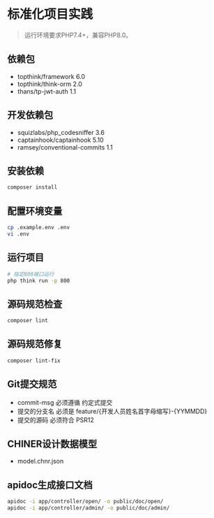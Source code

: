 标准化项目实践
===============

> 运行环境要求PHP7.4+，兼容PHP8.0。

## 依赖包

* topthink/framework 6.0
* topthink/think-orm 2.0
* thans/tp-jwt-auth 1.1

## 开发依赖包

* squizlabs/php_codesniffer 3.6
* captainhook/captainhook 5.10
* ramsey/conventional-commits 1.1

## 安装依赖

```bash
composer install
```

## 配置环境变量

```bash
cp .example.env .env
vi .env
```

## 运行项目

```bash
# 指定800端口运行
php think run -p 800
```

## 源码规范检查

```bash
composer lint
```

## 源码规范修复

```bash
composer lint-fix
```

## Git提交规范

* commit-msg 必须遵循 约定式提交
* 提交的分支名 必须是 feature/{开发人员姓名首字母缩写}-{YYMMDD}
* 提交的源码 必须符合 PSR12

[约定式提交]: https://www.conventionalcommits.org/zh-hans/v1.0.0/
[PSR-12]: https://www.php-fig.org/psr/psr-12/

## CHINER设计数据模型

* model.chnr.json

## apidoc生成接口文档

```bash
apidoc -i app/controller/open/ -o public/doc/open/
apidoc -i app/controller/admin/ -o public/doc/admin/
```
